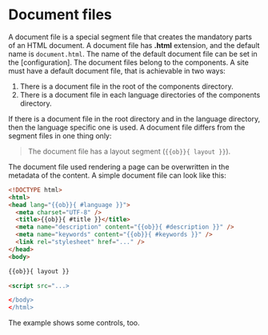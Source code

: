 <!-- ======================================================================
--- Search engine
title:          Document files
keywords:       document file
description:    Document files in md-site-engine.
--- Menu system
order:          10
text:           Document files
hidden:         false
umbel:          false
--- Page properties
id:             
document:       
layout:         layout-2-left
$-left:         #side-menu
searchable:     true
--- Side menu
side-menu-root:     /documentation
side-menu-header:   Documentation
side-menu-top:      Introduction
side-menu-depth:    2
======================================================================= -->

# Document files

A document file is a special segment file that creates the mandatory parts of an
HTML document. A document file has __.html__ extension, and the default name is
`document.html`. The name of the default document file can be set in the
[configuration]. The document files belong to the components. A site must have a
default document file, that is achievable in two ways:

1. There is a document file in the root of the components directory.
2. There is a document file in each language directories of the components
   directory.

If there is a document file in the root directory and in the language directory,
then the language specific one is used. A document file differs from the segment
files in one thing only:

> The document file has a layout segment (`{{ob}}{ layout }}`).

The document file used rendering a page can be overwritten in the metadata of
the content. A simple document file can look like this:

```html
<!DOCTYPE html>
<html>
<head lang="{{ob}}{ #language }}">
  <meta charset="UTF-8" />
  <title>{{ob}}{ #title }}</title>
  <meta name="description" content="{{ob}}{ #description }}" />
  <meta name="keywords" content="{{ob}}{ #keywords }}" />
  <link rel="stylesheet" href="..." />
</head>
<body>

{{ob}}{ layout }}

<script src="...>

</body>
</html>
```

The example shows some controls, too.